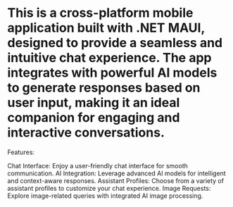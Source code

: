 # This is a cross-platform mobile application built with .NET MAUI, designed to provide a seamless and intuitive chat experience. The app integrates with powerful AI models to generate responses based on user input, making it an ideal companion for engaging and interactive conversations.

Features:

Chat Interface: Enjoy a user-friendly chat interface for smooth communication.
AI Integration: Leverage advanced AI models for intelligent and context-aware responses.
Assistant Profiles: Choose from a variety of assistant profiles to customize your chat experience.
Image Requests: Explore image-related queries with integrated AI image processing. 